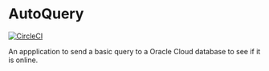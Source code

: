 # AutoQuery
[![CircleCI](https://circleci.com/gh/Dyskal/AutoQuery.svg?style=shield)](https://circleci.com/gh/Dyskal/AutoQuery)

An appplication to send a basic query to a Oracle Cloud database to see if it is online.
